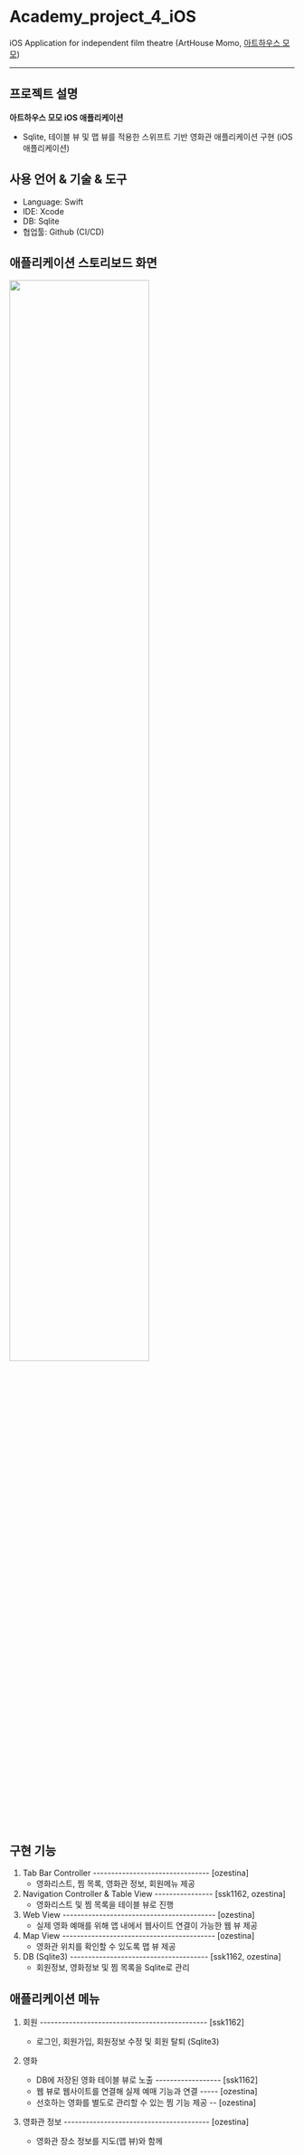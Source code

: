# Academy_project_4_iOS
iOS Application for independent film theatre (ArtHouse Momo, [아트하우스 모모](https://www.arthousemomo.co.kr/))

*****  

## 프로젝트 설명
**아트하우스 모모 iOS 애플리케이션**
- Sqlite, 테이블 뷰 및 맵 뷰를 적용한 스위프트 기반 영화관 애플리케이션 구현 (iOS 애플리케이션) 

## **사용 언어 & 기술 & 도구**
   - Language: Swift
   - IDE: Xcode 
   - DB: Sqlite  
   - 협업툴: Github (CI/CD)

## **애플리케이션 스토리보드 화면**  
<img width="70%" src="https://user-images.githubusercontent.com/72402916/141800974-ea292105-ce23-45b8-be7e-d51ae0e7239e.PNG"/>

## **구현 기능**
1. Tab Bar Controller -------------------------------- [ozestina]
   - 영화리스트, 찜 목록, 영화관 정보, 회원메뉴 제공  
2. Navigation Controller & Table View ---------------- [ssk1162, ozestina]
   - 영화리스트 및 찜 목록을 테이블 뷰로 진행  
3. Web View ------------------------------------------ [ozestina]
   - 실제 영화 예매를 위해 앱 내에서 웹사이트 연결이 가능한 웹 뷰 제공  
4. Map View ------------------------------------------ [ozestina]
   - 영화관 위치를 확인할 수 있도록 맵 뷰 제공  
5. DB (Sqlite3) -------------------------------------- [ssk1162, ozestina]
   - 회원정보, 영화정보 및 찜 목록을 Sqlite로 관리  

## **애플리케이션 메뉴**
1. 회원 ---------------------------------------------- [ssk1162]
   - 로그인, 회원가입, 회원정보 수정 및 회원 탈퇴 (Sqlite3)   
   
2. 영화 
   - DB에 저장된 영화 테이블 뷰로 노출 ------------------ [ssk1162]
   - 웹 뷰로 웹사이트를 연결해 실제 예매 기능과 연결 ----- [ozestina]
   - 선호하는 영화를 별도로 관리할 수 있는 찜 기능 제공 -- [ozestina]

3. 영화관 정보 ---------------------------------------- [ozestina]
   - 영화관 장소 정보를 지도(맵 뷰)와 함께 
